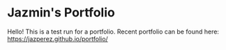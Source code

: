 # Jazmin's Portfolio

Hello! This is a test run for a portfolio.
Recent portfolio can be found here: https://jazperez.github.io/portfolio/
